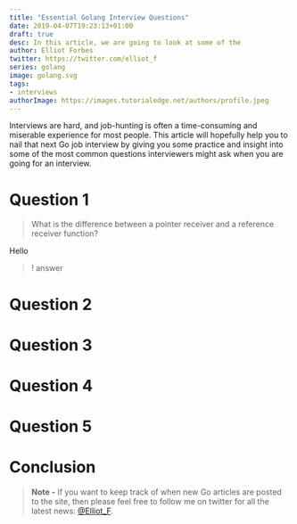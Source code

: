 ```yaml
---
title: "Essential Golang Interview Questions"
date: 2019-04-07T19:23:13+01:00
draft: true
desc: In this article, we are going to look at some of the 
author: Elliot Forbes
twitter: https://twitter.com/elliot_f
series: golang
image: golang.svg
tags:
- interviews
authorImage: https://images.tutorialedge.net/authors/profile.jpeg
---
```

 
Interviews are hard, and job-hunting is often a time-consuming and miserable experience for most people. This article will hopefully help you to nail that next Go job interview by giving you some practice and insight into some of the most common questions interviewers might ask when you are going for an interview.

# Question 1

> What is the difference between a pointer receiver and a reference receiver function?

Hello

>! answer

# Question 2

# Question 3

# Question 4

# Question 5


# Conclusion

> **Note -** If you want to keep track of when new Go articles are posted to the
> site, then please feel free to follow me on twitter for all the latest news:
> [@Elliot_F](https://twitter.com/elliot_f).
